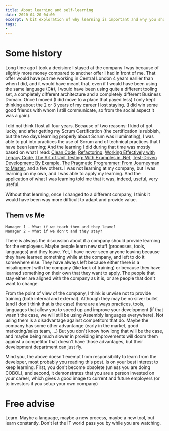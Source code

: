 ```yaml
---
title: About learning and self-learning
date: 2020-04-20 04:00
excerpt: A bit exploration of why learning is important and why you should take care of it yourself
tags:
- 
---
```


# Some history

Long time ago I took a decision: I stayed at the company I was because of slightly more money compared to another offer I had in front of me. That offer would have put me working in Central London 4 years earlier than when I did, and it would have meant that, even if I would have been using the same language (C#), I would have been using quite a different tooling set, a completely different architecture and a completely different Business Domain. Once I moved (I did move to a place that payed less) I only kept thinking about the 2 or 3 years of my career I lost staying. (I did win some good friends with whom I still communicate, so from the social aspect it was a gain).

I did not think I lost all four years. Because of two reasons: I kind of got lucky, and after getting my Scrum Certification (the certification is rubbish, but the two days learning properly about Scrum was illuminating), I was able to put into practices the use of Scrum and of technical practices that I have been learning; And the learning I did during that time was mostly based on what I read: [Clean Code](https://www.goodreads.com/book/show/3735293-clean-code), [Refactoring](https://www.goodreads.com/book/show/44936.Refactoring), [Working Effectively with Legacy Code](https://www.goodreads.com/book/show/44919.Working_Effectively_with_Legacy_Code), [The Art of Unit Testing: With Examples in .Net](https://www.goodreads.com/book/show/6487349-the-art-of-unit-testing), [Test-Driven Development: By Example](https://www.goodreads.com/book/show/387190.Test_Driven_Development), [The Pragmatic Programmer: From Journeyman to Master](https://www.goodreads.com/book/show/4099.The_Pragmatic_Programmer), and a few others. I was not learning at my company, but I was learning on my own, and I was able to apply my learning. And the application of what I was learning told me that it was, indeed, useful, very useful.

Without that learning, once I changed to a different company, I think it would have been way more difficult to adapt and provide value.

## Them vs Me

    Manager 1 - What if we teach them and they leave?
    Manager 2 - What if we don't and they stay?

There is always the discussion about if a company should provide learning for the employees. Maybe people learn new stuff (processes, tools, languages) and they leave. Yet, I have never seen anyone leaving because they have learned something while at the company, and left to do it somewhere else. They have always left because either there is a misalingment with the company (like lack of training) or because they have learned something on their own that they want to apply. The people that stay either are aligned with the company as it is, or are people that don't want to change.

From the point of view of the company, I think is unwise not to provide training (both internal and external). Although they may be no silver bullet (and I don't think that is the case) there are always practices, tools, languages that allow you to speed up and improve your development (if that wasn't the case, we will still be using Assembly languages everywhere). Not using them is a disadvantage against competitors that do. Maybe the company has some other advantange (early in the market, good marketing/sales team, ...) But you don't know how long that will be the case, and maybe being much slower in providing improvements will doom them against a competitor that doesn't have those advantages, but their development department can just fly.

Mind you, the above doesn't exempt from responsibility to learn from the developer, most probably you reading this post. Is on your best interest to keep learning. First, you don't become obsolete (unless you are doing COBOL), and second, it demonstrates that you are a person invested on your career, which gives a good image to current and future employers (or to investors if you setup your own company)

# Free advise

Learn. Maybe a language, maybe a new process, maybe a new tool, but learn constantly. Don't let the IT world pass you by while you are watching.
